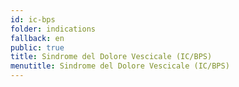 ```yaml
---
id: ic-bps
folder: indications
fallback: en
public: true
title: Sindrome del Dolore Vescicale (IC/BPS)
menutitle: Sindrome del Dolore Vescicale (IC/BPS)
---
```

